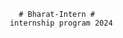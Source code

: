                                                    # Bharat-Intern #
                                                 internship program 2024




